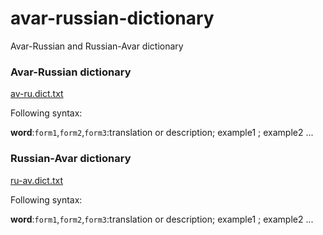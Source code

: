 # avar-russian-dictionary
Avar-Russian and Russian-Avar dictionary

### Avar-Russian dictionary
[av-ru.dict.txt](av-ru.dict.txt)

Following syntax:

**word**:`form1`,`form2`,`form3`:translation or description; example1 ; example2 ...

### Russian-Avar dictionary
[ru-av.dict.txt](ru-av.dict.txt)

Following syntax:

**word**:`form1`,`form2`,`form3`:translation or description; example1 ; example2 ...
